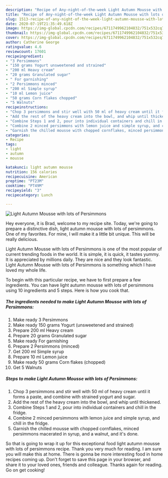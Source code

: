 ```yaml
---
description: "Recipe of Any-night-of-the-week Light Autumn Mousse with lots of Persimmons"
title: "Recipe of Any-night-of-the-week Light Autumn Mousse with lots of Persimmons"
slug: 1513-recipe-of-any-night-of-the-week-light-autumn-mousse-with-lots-of-persimmons
date: 2020-07-19T21:35:49.618Z
image: https://img-global.cpcdn.com/recipes/6711749962104832/751x532cq70/light-autumn-mousse-with-lots-of-persimmons-recipe-main-photo.jpg
thumbnail: https://img-global.cpcdn.com/recipes/6711749962104832/751x532cq70/light-autumn-mousse-with-lots-of-persimmons-recipe-main-photo.jpg
cover: https://img-global.cpcdn.com/recipes/6711749962104832/751x532cq70/light-autumn-mousse-with-lots-of-persimmons-recipe-main-photo.jpg
author: Catherine George
ratingvalue: 4.6
reviewcount: 17601
recipeingredient:
- "3 Persimmons"
- "150 grams Yogurt unsweetened and strained"
- "200 ml Heavy cream"
- "20 grams Granulated sugar"
- " For garnishing"
- "2 Persimmons minced"
- "200 ml Simple syrup"
- "10 ml Lemon juice"
- "50 grams Corn flakes chopped"
- "5 Walnuts"
recipeinstructions:
- "Chop 3 persimmons and stir well with 50 ml of heavy cream until it forms a paste, and combine with strained yogurt and sugar."
- "Add the rest of the heavy cream into the bowl, and whip until thickened."
- "Combine Steps 1 and 2, pour into individual containers and chill in the fridge."
- "Combine 2 minced persimmons with lemon juice and simple syrup, and chill in the fridge."
- "Garnish the chilled mousse with chopped cornflakes, minced persimmons macerated in syrup, and a walnut, and it&#39;s done."
categories:
- Recipe
tags:
- light
- autumn
- mousse

katakunci: light autumn mousse 
nutrition: 156 calories
recipecuisine: American
preptime: "PT23M"
cooktime: "PT49M"
recipeyield: "3"
recipecategory: Lunch

---
```



![Light Autumn Mousse with lots of Persimmons](https://img-global.cpcdn.com/recipes/6711749962104832/751x532cq70/light-autumn-mousse-with-lots-of-persimmons-recipe-main-photo.jpg)

Hey everyone, it is Brad, welcome to my recipe site. Today, we're going to prepare a distinctive dish, light autumn mousse with lots of persimmons. One of my favorites. For mine, I will make it a little bit unique. This will be really delicious.



Light Autumn Mousse with lots of Persimmons is one of the most popular of current trending foods in the world. It is simple, it is quick, it tastes yummy. It is appreciated by millions daily. They are nice and they look fantastic. Light Autumn Mousse with lots of Persimmons is something which I have loved my whole life.


To begin with this particular recipe, we have to first prepare a few ingredients. You can have light autumn mousse with lots of persimmons using 10 ingredients and 5 steps. Here is how you cook that.

<!--inarticleads1-->

##### The ingredients needed to make Light Autumn Mousse with lots of Persimmons:

1. Make ready 3 Persimmons
1. Make ready 150 grams Yogurt (unsweetened and strained)
1. Prepare 200 ml Heavy cream
1. Prepare 20 grams Granulated sugar
1. Make ready  For garnishing
1. Prepare 2 Persimmons (minced)
1. Get 200 ml Simple syrup
1. Prepare 10 ml Lemon juice
1. Make ready 50 grams Corn flakes (chopped)
1. Get 5 Walnuts




<!--inarticleads2-->

##### Steps to make Light Autumn Mousse with lots of Persimmons:

1. Chop 3 persimmons and stir well with 50 ml of heavy cream until it forms a paste, and combine with strained yogurt and sugar.
1. Add the rest of the heavy cream into the bowl, and whip until thickened.
1. Combine Steps 1 and 2, pour into individual containers and chill in the fridge.
1. Combine 2 minced persimmons with lemon juice and simple syrup, and chill in the fridge.
1. Garnish the chilled mousse with chopped cornflakes, minced persimmons macerated in syrup, and a walnut, and it&#39;s done.




So that is going to wrap it up for this exceptional food light autumn mousse with lots of persimmons recipe. Thank you very much for reading. I am sure you will make this at home. There is gonna be more interesting food in home recipes coming up. Don't forget to save this page in your browser, and share it to your loved ones, friends and colleague. Thanks again for reading. Go on get cooking!
